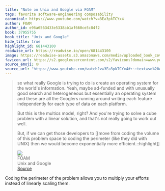 ```yaml
---
title: "Note on Unix and Google via FOAM"
tags: favorite software-engineering composability
canonical: https://www.youtube.com/watch?v=3Ea3pkTCYx4
author: FOAM
author_id: e96a6563433e5338ab1af660ce5c84f2
book: 37955755
book_title: "Unix and Google"
hide_title: true
highlight_id: 681443100
readwise_url: https://readwise.io/open/681443100
image: https://readwise-assets.s3.amazonaws.com/media/uploaded_book_covers/profile_265723/maxresdefault.jpg
favicon_url: https://s2.googleusercontent.com/s2/favicons?domain=www.youtube.com
source_emoji: 🌐
source_url: "https://www.youtube.com/watch?v=3Ea3pkTCYx4#:~:text=so%20what%20really,exponentially%20more%20efficient.%3A%3Ahighlight"
---
```


> so what really Google is trying to do is create an operating system for the world's information. Yeah, maybe ad-funded and with unusually good search and heterogeneous but essentially an operating system and these are all the Googlers running around writing each feature independently for each type of data on each platform.
> 
> But this is the multics model, right? And you're trying to solve a cube problem with a linear solution, and that's not really going to work out well.
> 
> But, if we can get those developers to [[move from coding the volume of this problem space to coding the perimeter (like they did with UNIX) then we would become exponentially more efficient.::highlight]]
> <div class="quoteback-footer"><div class="quoteback-avatar"><img class="mini-favicon" src="https://s2.googleusercontent.com/s2/favicons?domain=www.youtube.com"></div><div class="quoteback-metadata"><div class="metadata-inner"><span style="display:none">FROM:</span><div aria-label="FOAM" class="quoteback-author"> FOAM</div><div aria-label="Unix and Google" class="quoteback-title"> Unix and Google</div></div></div><div class="quoteback-backlink"><a target="_blank" aria-label="go to the full text of this quotation" rel="noopener" href="https://www.youtube.com/watch?v=3Ea3pkTCYx4#:~:text=so%20what%20really,exponentially%20more%20efficient.%3A%3Ahighlight" class="quoteback-arrow"> Source</a></div></div>

Coding the perimeter of the problem allows you to multiply your efforts instead of linearly scaling them.